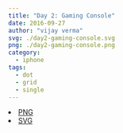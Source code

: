 ```yaml
---
title: "Day 2: Gaming Console"
date: 2016-09-27
author: "vijay verma"
svg: ./day2-gaming-console.svg
png: ./day2-gaming-console.png
category:
  - iphone
tags:
  - dot
  - grid
  - single
---
```

<li><a href="./day2-gaming-console.png" download className="btn-png">PNG</a></li>
<li><a href="./day2-gaming-console.svg" download className="btn-svg">SVG</a></li>
